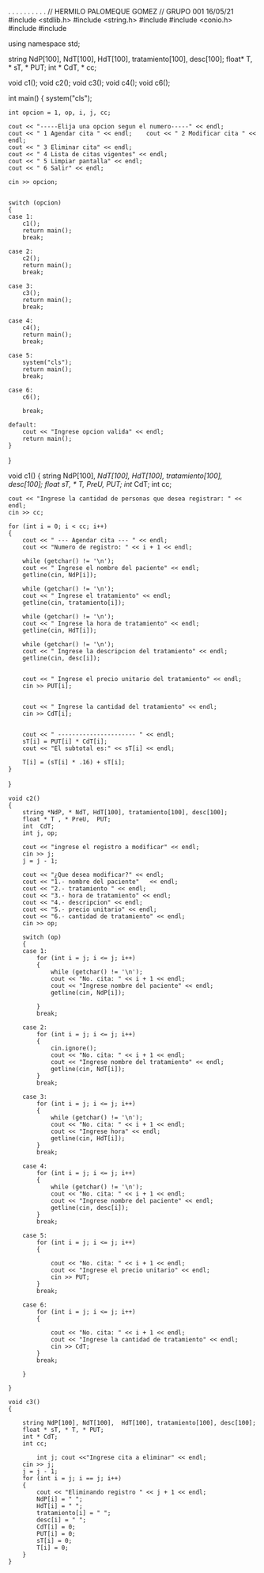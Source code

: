 .
.
.
.
.
.
.
.
.
.
// HERMILO PALOMEQUE GOMEZ // GRUPO 001 16/05/21 
#include <stdlib.h> 
#include <string.h> 
#include <iostream>
#include <conio.h>
#include <fstream>
#include <string>

using namespace std;


string NdP[100], NdT[100], HdT[100], tratamiento[100], desc[100];
float* T, * sT, * PUT;
int * CdT, * cc;

void c1();
void c2();
void c3();
void c4();
void c6();


int main()
{
    system("cls");

    int opcion = 1, op, i, j, cc;

    cout << "-----Elija una opcion segun el numero-----" << endl;
    cout << " 1 Agendar cita " << endl;    cout << " 2 Modificar cita " << endl;
    cout << " 3 Eliminar cita" << endl;
    cout << " 4 Lista de citas vigentes" << endl;
    cout << " 5 Limpiar pantalla" << endl;
    cout << " 6 Salir" << endl;

    cin >> opcion;


    switch (opcion)
    {
    case 1:
        c1();
        return main();
        break;

    case 2:
        c2();
        return main();
        break;

    case 3:
        c3();
        return main();
        break;

    case 4:
        c4();
        return main();
        break;

    case 5:
        system("cls");
        return main();
        break;

    case 6:
        c6();
        
        break;

    default:
        cout << "Ingrese opcion valida" << endl;
        return main();
    }
}

void c1()
{
    string NdP[100], *NdT[100], HdT[100], tratamiento[100], desc[100];
    float *sT, * T, PreU,* PUT;
    int* CdT;
    int cc;

    cout << "Ingrese la cantidad de personas que desea registrar: " << endl;
    cin >> cc;

    for (int i = 0; i < cc; i++)
    {
        cout << " --- Agendar cita --- " << endl;
        cout << "Numero de registro: " << i + 1 << endl;

        while (getchar() != '\n');
        cout << " Ingrese el nombre del paciente" << endl;
        getline(cin, NdP[i]);

        while (getchar() != '\n');
        cout << " Ingrese el tratamiento" << endl;
        getline(cin, tratamiento[i]);

        while (getchar() != '\n');
        cout << " Ingrese la hora de tratamiento" << endl;
        getline(cin, HdT[i]);

        while (getchar() != '\n');
        cout << " Ingrese la descripcion del tratamiento" << endl;
        getline(cin, desc[i]);


        cout << " Ingrese el precio unitario del tratamiento" << endl;
        cin >> PUT[i];


        cout << " Ingrese la cantidad del tratamiento" << endl;
        cin >> CdT[i];


        cout << " ---------------------- " << endl;
        sT[i] = PUT[i] * CdT[i];
        cout << "El subtotal es:" << sT[i] << endl;

        T[i] = (sT[i] * .16) + sT[i];
    }
}

    void c2()
    {
        string *NdP, * NdT, HdT[100], tratamiento[100], desc[100];
        float * T , * PreU,  PUT;
        int  CdT;
        int j, op;

        cout << "ingrese el registro a modificar" << endl;
        cin >> j;
        j = j - 1;

        cout << "¿Que desea modificar?" << endl;
        cout << "1.- nombre del paciente"   << endl;
        cout << "2.- tratamiento " << endl;
        cout << "3.- hora de tratamiento" << endl;
        cout << "4.- descripcion" << endl;
        cout << "5.- precio unitario" << endl;
        cout << "6.- cantidad de tratamiento" << endl;
        cin >> op;

        switch (op)
        {
        case 1:
            for (int i = j; i <= j; i++)
            {
                while (getchar() != '\n');
                cout << "No. cita: " << i + 1 << endl;
                cout << "Ingrese nombre del paciente" << endl;
                getline(cin, NdP[i]);

            }
            break;

        case 2:
            for (int i = j; i <= j; i++)
            {
                cin.ignore();
                cout << "No. cita: " << i + 1 << endl;
                cout << "Ingrese nombre del tratamiento" << endl;
                getline(cin, NdT[i]);
            }
            break;

        case 3:
            for (int i = j; i <= j; i++)
            {
                while (getchar() != '\n');
                cout << "No. cita: " << i + 1 << endl;
                cout << "Ingrese hora" << endl;
                getline(cin, HdT[i]);
            }
            break;

        case 4:
            for (int i = j; i <= j; i++)
            {
                while (getchar() != '\n');
                cout << "No. cita: " << i + 1 << endl;
                cout << "Ingrese nombre del paciente" << endl;
                getline(cin, desc[i]);
            }
            break;

        case 5:
            for (int i = j; i <= j; i++)
            {
                
                cout << "No. cita: " << i + 1 << endl;
                cout << "Ingrese el precio unitario" << endl;
                cin >> PUT;
            }
            break;

        case 6:
            for (int i = j; i <= j; i++)
            {

                cout << "No. cita: " << i + 1 << endl;
                cout << "Ingrese la cantidad de tratamiento" << endl;
                cin >> CdT;
            }
            break;

        }
    
    }

    void c3()
    {

        string NdP[100], NdT[100],  HdT[100], tratamiento[100], desc[100];
        float * sT, * T, * PUT;
        int * CdT;
        int cc;

            int j; cout <<"Ingrese cita a eliminar" << endl;
        cin >> j;
        j = j - 1;
        for (int i = j; i == j; i++)
        {
            cout << "Eliminando registro " << j + 1 << endl;
            NdP[i] = " ";
            HdT[i] = " ";
            tratamiento[i] = " ";
            desc[i] = " ";
            CdT[i] = 0;
            PUT[i] = 0;
            sT[i] = 0;
            T[i] = 0;
        }
    }
